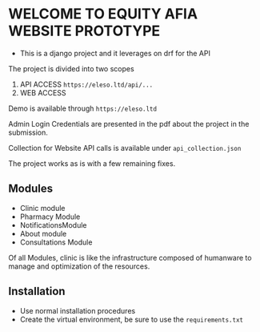 # WELCOME TO EQUITY AFIA WEBSITE PROTOTYPE
- This is a django project and it leverages on drf for the API

The project is divided into two scopes
1. API ACCESS `https://eleso.ltd/api/...`
2. WEB ACCESS

Demo is available through `https://eleso.ltd`

Admin Login Credentials are presented in the pdf about the project in the submission.

Collection for Website API calls is available under `api_collection.json`

The project works as is with a few remaining fixes.

## Modules
- Clinic module
- Pharmacy Module
- NotificationsModule
- About module
- Consultations Module

Of all Modules, clinic is like the infrastructure composed of humanware to manage and optimization of the resources.

## Installation
- Use normal installation procedures
- Create the virtual environment, be sure to use the `requirements.txt`
